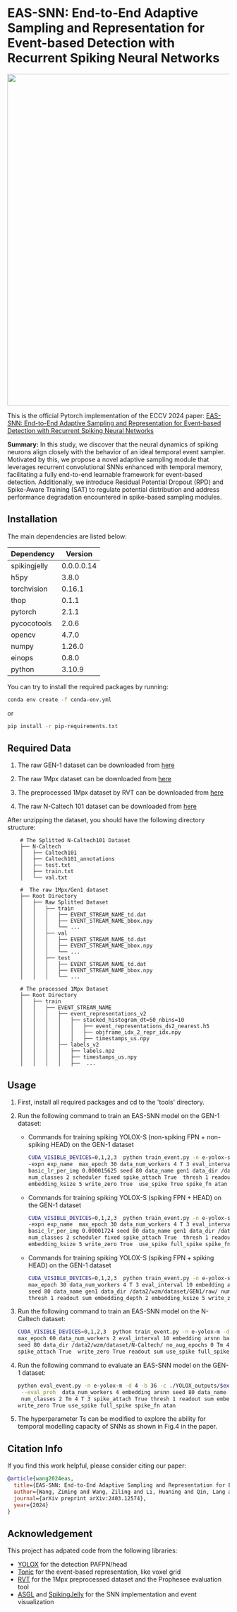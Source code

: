 # EAS-SNN: End-to-End Adaptive Sampling and Representation for Event-based Detection with Recurrent Spiking Neural Networks
<p align="center">
  <img src="./docs/view.png" width="750">
</p>
This is the official Pytorch implementation of the ECCV 2024 paper: <a href="https://arxiv.org/abs/2403.12574" target="_blank">EAS-SNN: End-to-End Adaptive Sampling and Representation for Event-based Detection with Recurrent Spiking Neural Networks</a>


 **Summary:** In this study, we discover that the neural dynamics of spiking neurons align closely with the behavior of an ideal temporal event sampler. Motivated by this, we propose a novel adaptive sampling module that leverages recurrent convolutional SNNs enhanced with temporal memory, facilitating a fully end-to-end learnable framework for event-based detection. Additionally, we introduce Residual Potential Dropout (RPD) and Spike-Aware Training (SAT) to regulate potential distribution and address performance degradation encountered in spike-based sampling modules.  


## Installation
The main dependencies are listed below:

| Dependency     | Version |
|----------------|---------|
| spikingjelly   | 0.0.0.0.14 |
| h5py           | 3.8.0   |
| torchvision    | 0.16.1  |
| thop           | 0.1.1   |
| pytorch        | 2.1.1   |
| pycocotools    | 2.0.6   |
| opencv         | 4.7.0   |
| numpy          | 1.26.0  |
| einops         | 0.8.0   |
|python     |   3.10.9|

You can try to install the required packages by running:
```bash 
conda env create -f conda-env.yml
```
or
```bash
pip install -r pip-requirements.txt
```

## Required Data
1. The raw GEN-1 dataset can be downloaded from [here](https://www.prophesee.ai/2020/01/24/prophesee-gen1-automotive-detection-dataset/)

2. The raw 1Mpx dataset can be downloaded from [here](https://www.prophesee.ai/2020/11/24/automotive-megapixel-event-based-dataset/)

3. The preprocessed 1Mpx dataset by RVT can be downloaded from [here](https://download.ifi.uzh.ch/rpg/RVT/datasets/preprocessed/gen4.tar)

4. The raw N-Caltech 101 dataset can be downloaded from [here](https://www.garrickorchard.com/datasets/n-caltech101)

After unzipping the dataset, you should have the following directory structure:
```shell
    # The Splitted N-Caltech101 Dataset
    ├── N-Caltech
    │   ├── Caltech101
    │   ├── Caltech101_annotations
    │   ├── test.txt
    │   ├── train.txt
    │   └── val.txt
    
    #  The raw 1Mpx/Gen1 dataset
    ├── Root Directory
    │   ├── Raw Splitted Dataset
    │   │   ├── train
    │   │   │   ├── EVENT_STREAM_NAME_td.dat
    │   │   │   ├── EVENT_STREAM_NAME_bbox.npy
    │   │   │   └── ...
    │   │   ├── val
    │   │   │   ├── EVENT_STREAM_NAME_td.dat
    │   │   │   ├── EVENT_STREAM_NAME_bbox.npy
    │   │   │   └── ...
    │   │   ├── test
    │   │   │   ├── EVENT_STREAM_NAME_td.dat
    │   │   │   ├── EVENT_STREAM_NAME_bbox.npy
    │   │   │   └── ...
    
    # The processed 1Mpx Dataset
    ├── Root Directory
    │   ├── train
    │   │   ├── EVENT_STREAM_NAME
    │   │   │   ├── event_representations_v2
    │   │   │   │   ├── stacked_histogram_dt=50_nbins=10   
    │   │   │   │   │   ├── event_representations_ds2_nearest.h5  
    │   │   │   │   │   ├── objframe_idx_2_repr_idx.npy 
    │   │   │   │   │   ├── timestamps_us.npy 
    │   │   │   ├── labels_v2
    │   │   │   │   ├── labels.npz   
    │   │   │   │   ├── timestamps_us.npy 
    │   │   │   │   ├──  ...

 ```

## Usage
1. First, install all required packages and cd to the 'tools' directory.
2. Run the following command to train an EAS-SNN model on the GEN-1 dataset:
   * Commands for training spiking YOLOX-S (non-spiking FPN + non-spiking HEAD) on the GEN-1 dataset
       ```bash
       CUDA_VISIBLE_DEVICES=0,1,2,3  python train_event.py -n e-yolox-s -d 4 -b 64 \
       -expn exp_name  max_epoch 30 data_num_workers 4 T 3 eval_interval 10 embedding arsnn \ 
      basic_lr_per_img 0.000015625 seed 80 data_name gen1 data_dir /data2/wzm/dataset/GEN1/raw/ \
     num_classes 2 scheduler fixed spike_attach True  thresh 1 readout sum embedding_depth 2 \
      embedding_ksize 5 write_zero True  use_spike True spike_fn atan
       ```

   * Commands for training spiking YOLOX-S (spiking FPN + HEAD) on the GEN-1 dataset
       ```bash
       CUDA_VISIBLE_DEVICES=0,1,2,3  python train_event.py -n e-yolox-s -d 4 -b 58 \
      -expn exp_name  max_epoch 30 data_num_workers 4 T 3 eval_interval 10 embedding arsnn \
      basic_lr_per_img 0.00001724 seed 80 data_name gen1 data_dir /data2/wzm/dataset/GEN1/raw/ \
      num_classes 2 scheduler fixed spike_attach True  thresh 1 readout sum embedding_depth 2 \
      embedding_ksize 5 write_zero True  use_spike full_spike spike_fn atan
       ```

   * Commands for training spiking YOLOX-S (spiking FPN + spiking HEAD) on the GEN-1 dataset
       ```bash
       CUDA_VISIBLE_DEVICES=0,1,2,3  python train_event.py -n e-yolox-s -d 4 -b 54  -expn exp_name \
      max_epoch 30 data_num_workers 4 T 3 eval_interval 10 embedding arsnn basic_lr_per_img 0.00001851 \ 
     seed 80 data_name gen1 data_dir /data2/wzm/dataset/GEN1/raw/ num_classes 2 scheduler fixed spike_attach True \
      thresh 1 readout sum embedding_depth 2 embedding_ksize 5 write_zero True  use_spike full_spike_v2 spike_fn atan
       ```
3. Run the following command to train an EAS-SNN model on the N-Caltech dataset:
    ```bash
    CUDA_VISIBLE_DEVICES=0,1,2,3  python train_event.py -n e-yolox-m -d 4 -b 32 -expn exp_name \ 
   max_epoch 60 data_num_workers 2 eval_interval 10 embedding arsnn basic_lr_per_img  0.000009375 \
   seed 80 data_dir /data2/wzm/dataset/N-Caltech/ no_aug_epochs 0 Tm 4 T 3 scheduler fixed \
    spike_attach True  write_zero True readout sum use_spike full_spike_v2  window 0  spike_fn atan alpha 1.5
    ```

4. Run the following command to evaluate an EAS-SNN model on the GEN-1 dataset:
    ```bash
    python eval_event.py -n e-yolox-m -d 4 -b 36 -c ./YOLOX_outputs/$exp_name/best_ckpt.pth --conf 0.001 \
     --eval_proh  data_num_workers 4 embedding arsnn seed 80 data_name gen1 data_dir /data2/wzm/dataset/GEN1/raw/ \
     num_classes 2 Tm 4 T 3 spike_attach True thresh 1 readout sum embedding_depth 2 embedding_ksize 5 \
    write_zero True use_spike full_spike spike_fn atan
     ```
5. The hyperparameter Ts can be modified to explore the ability for temporal modelling capacity of SNNs as shown in Fig.4 in the paper.



## Citation Info
If you find this work helpful, please consider citing our paper:
```bibtex
@article{wang2024eas,
  title={EAS-SNN: End-to-End Adaptive Sampling and Representation for Event-based Detection with Recurrent Spiking Neural Networks},
  author={Wang, Ziming and Wang, Ziling and Li, Huaning and Qin, Lang and Jiang, Runhao and Ma, De and Tang, Huajin},
  journal={arXiv preprint arXiv:2403.12574},
  year={2024}
}
```

## Acknowledgement
This project has adpated code from the following libraries:
* [YOLOX](https://github.com/Megvii-BaseDetection/YOLOX) for the detection PAFPN/head
* [Tonic](https://github.com/neuromorphs/tonic) for the event-based representation, like voxel grid
* [RVT](https://github.com/uzh-rpg/RVT/tree/master) for the 1Mpx preprocessed dataset and the Prophesee evaluation tool
* [ASGL](https://github.com/Windere/ASGL-SNN) and [SpikingJelly](https://github.com/fangwei123456/spikingjelly) for the SNN implementation and event visualization


